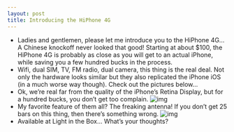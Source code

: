 ```yaml
---
layout: post
title: Introducing the HiPhone 4G
---
```

* Ladies and gentlemen, please let me introduce you to the HiPhone 4G… A Chinese knockoff never looked that good! Starting at about $100, the HiPhone 4G is probably as close as you will get to an actual iPhone, while saving you a few hundred bucks in the process.
* Wifi, dual SIM, TV, FM radio, dual camera, this thing is the real deal. Not only the hardware looks similar but they also replicated the iPhone iOS (in a much worse way though). Check out the pictures below…
* Ok, we’re real far from the quality of the iPhone’s Retina Display, but for a hundred bucks, you don’t get too complain.
![img](http://media.idownloadblog.com/wp-content/uploads/2010/09/HiPhone-4G-screen.jpg)
* My favorite feature of them all? The freaking antenna! If you don’t get 25 bars on this thing, then there’s something wrong.
![img](http://media.idownloadblog.com/wp-content/uploads/2010/09/HiPhone-4G.jpg)
* Available at Light in the Box… What’s your thoughts?

